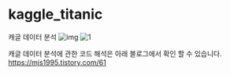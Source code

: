 # kaggle_titanic
캐글 데이터 분석
![img](https://user-images.githubusercontent.com/47103479/80867898-c2a70280-8cd1-11ea-988a-62bcae4f0dc3.png)
![1](https://user-images.githubusercontent.com/47103479/80867938-16195080-8cd2-11ea-90a3-a9bf979c62dd.png)

캐글 데이터 분석에 관한 코드 해석은 아래 블로그에서 확인 할 수 있습니다. 
https://mjs1995.tistory.com/61
